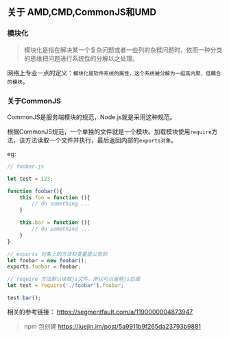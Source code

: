 ## 关于 AMD,CMD,CommonJS和UMD

### 模块化

>模块化是指在解决某一个复杂问题或者一些列的杂糅问题时，依照一种分类的思维把问题进行系统性的分解以之处理。

网络上专业一点的定义：`模块化是软件系统的属性，这个系统被分解为一组高内聚，低耦合的模块`。

### 关于CommonJS

CommonJS是服务端模块的规范，Node.js就是采用这种规范。

根据CommonJS规范，一个单独的文件就是一个模块。加载模块使用`require`方法，该方法读取一个文件并执行，最后返回内部的`exports对象`。

eg:

```javascript
// foobar.js

let test = 123;

function foobar(){
	this.foo = function (){
        // do something ...
    }

    this.bar = function (){
        // do somethind ...
    }
}

// exports 对象上的方法和变量是公有的
let foobar = new foobar();
exports.foobar = foobar;
```

```javascript
// require 方法默认读取js文件，所以可以省略js后缀
let test = require('./foobar').foobar;

test.bar();
```

相关的参考链接： https://segmentfault.com/a/1190000004873947

> npm 包创建  https://juejin.im/post/5a9911b9f265da23793b9881